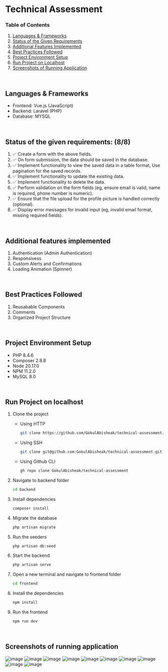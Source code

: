 
# Technical Assessment

### Table of Contents
1. [Languages & Frameworks](#languages--frameworks)  
2. [Status of the Given Requirements](#status-of-the-given-requirements-88)  
3. [Additional Features Implemented](#additional-features-implemented)  
4. [Best Practices Followed](#best-practices-followed)  
5. [Project Environment Setup](#project-environment-setup)  
6. [Run Project on Localhost](#run-project-on-localhost)  
7. [Screenshots of Running Application](#screenshots-of-running-application)  

<br />

## Languages & Frameworks
- Frontend: Vue.js (JavaScript)
- Backend: Laravel (PHP)
- Database: MYSQL

<br />

## Status of the given requirements: (8/8)
1. :white_check_mark: Create a form with the above fields.
2. :white_check_mark: On form submission, the data should be saved in the database.
3. :white_check_mark: Implement functionality to view the saved data in a table format, Use pagination for the saved records.
4. :white_check_mark: Implement functionality to update the existing data.
5. :white_check_mark: Implement functionality to delete the data.
6. :white_check_mark: Perform validation on the form fields (eg, ensure email is valid, name is required, phone number is numeric).
7. :white_check_mark: Ensure that the file upload for the profile picture is handled correctly (optional).
8. :white_check_mark: Display error messages for invalid input (eg, invalid email format, missing required fields).

<br />

## Additional features implemented
1. Authentication (Admin Authentication)
2. Responsivess
3. Custom Alerts and Confirmations
4. Loading Animation (Spinner)

<br />

## Best Practices Followed
1. Reusabable Components
2. Comments
3. Organized Project Structure

<br />

## Project Environment Setup
- PHP 8.4.6
- Composer 2.8.8
- Node 20.17.0
- NPM 11.2.0
- MySQL 8.0

<br />

## Run Project on localhost
1. Clone the project
   - Using HTTP
     
     ```bash
     git clone https://github.com/GokulAbisheak/technical-assessment.git
     ```
   - Using SSH
     
     ```bash
     git clone git@github.com:GokulAbisheak/technical-assessment.git
     ```
   - Using Github CLI
     
     ```bash
     gh repo clone GokulAbisheak/technical-assessment
     ```
2. Navigate to backend folder

   ```bash
   cd backend
   ```

3. Install dependencies

   ```bash
   composer install
   ```

4. Migrate the database

   ```bash
   php artisan migrate
   ```

5. Run the seeders

   ```bash
   php artisan db:seed
   ```

6. Start the backend

   ```bash
   php artisan serve
   ```

7. Open a new terminal and navigate to frontend folder

   ```bash
   cd frontend
   ```

8. Install the dependencies

   ```bash
   npm install
   ```

9. Run the frontend

    ```bash
   npm run dev
   ```

<br />

## Screenshots of running application

![image](https://github.com/user-attachments/assets/8d46392a-4357-490d-a684-1b43b122bbbc)
![image](https://github.com/user-attachments/assets/d04401af-d92e-4f94-887c-d82ed4ca435c)
![image](https://github.com/user-attachments/assets/d6777317-ab69-4f42-a800-fe9c357f01ad)
![image](https://github.com/user-attachments/assets/def91e5c-87af-4da1-8d60-2826928aba79)
![image](https://github.com/user-attachments/assets/fb8fe6fe-f40a-460d-b7d6-a165eb5c7644)
![image](https://github.com/user-attachments/assets/e7865b31-4e59-45d9-bdac-b1ea6bbe9ca1)
![image](https://github.com/user-attachments/assets/4de6bc98-4d25-402d-bd87-8d28b61a05cc)
![image](https://github.com/user-attachments/assets/891b2cda-44db-47af-ac19-28bb4f652f38)
![image](https://github.com/user-attachments/assets/c8ebedb6-16e4-4e60-8737-e939100b9254)
![image](https://github.com/user-attachments/assets/3ebaa9cb-6d38-4690-915b-21ea9b1a1140)






